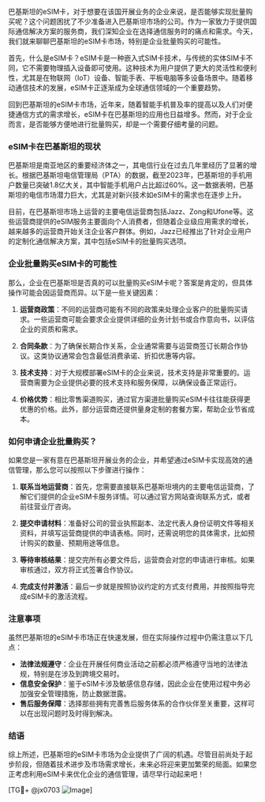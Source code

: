 巴基斯坦的eSIM卡，对于想要在该国开展业务的企业来说，是否能够实现批量购买呢？这个问题困扰了不少准备进入巴基斯坦市场的公司。作为一家致力于提供国际通信解决方案的服务商，我们深知企业在选择通信服务时的痛点和需求。今天，我们就来聊聊巴基斯坦的eSIM卡市场，特别是企业批量购买的可能性。

首先，什么是eSIM卡？eSIM卡是一种嵌入式SIM卡技术，与传统的实体SIM卡不同，它不需要物理插入设备即可使用。这种技术为用户提供了更大的灵活性和便利性，尤其是在物联网（IoT）设备、智能手表、平板电脑等多设备场景中。随着移动通信技术的发展，eSIM卡正逐渐成为全球通信领域的一个重要趋势。

回到巴基斯坦的eSIM卡市场，近年来，随着智能手机普及率的提高以及人们对便捷通信方式的需求增长，eSIM卡在巴基斯坦的应用也日益增多。然而，对于企业而言，是否能够方便地进行批量购买，却是一个需要仔细考量的问题。

### eSIM卡在巴基斯坦的现状

巴基斯坦是南亚地区的重要经济体之一，其电信行业在过去几年里经历了显著的增长。根据巴基斯坦电信管理局（PTA）的数据，截至2023年，巴基斯坦的手机用户数量已突破1.8亿大关，其中智能手机用户占比超过60%。这一数据表明，巴基斯坦的电信市场潜力巨大，尤其是对新兴技术如eSIM卡的需求也在逐步上升。

目前，在巴基斯坦市场上运营的主要电信运营商包括Jazz、Zong和Ufone等。这些运营商提供的eSIM服务主要面向个人消费者，但随着企业级应用需求的增长，越来越多的运营商开始关注企业客户群体。例如，Jazz已经推出了针对企业用户的定制化通信解决方案，其中包括eSIM卡的批量购买选项。

### 企业批量购买eSIM卡的可能性

那么，企业在巴基斯坦是否真的可以批量购买eSIM卡呢？答案是肯定的，但具体操作可能会因运营商而异。以下是一些关键因素：

1. **运营商政策**：不同的运营商可能有不同的政策来处理企业客户的批量购买请求。一些运营商可能会要求企业提供详细的业务计划书或合作意向书，以评估企业的资质和需求。

2. **合同条款**：为了确保长期合作关系，企业通常需要与运营商签订长期合作协议。这类协议通常会包含最低消费承诺、折扣优惠等内容。

3. **技术支持**：对于大规模部署eSIM卡的企业来说，技术支持是非常重要的。运营商需要为企业提供必要的技术支持和服务保障，以确保设备正常运行。

4. **价格优势**：相比零售渠道购买，通过官方渠道批量购买eSIM卡往往能获得更优惠的价格。此外，部分运营商还提供量身定制的套餐方案，帮助企业节省成本。

### 如何申请企业批量购买？

如果您是一家有意在巴基斯坦开展业务的企业，并希望通过eSIM卡实现高效的通信管理，那么您可以按照以下步骤进行操作：

1. **联系当地运营商**：首先，您需要直接联系巴基斯坦境内的主要电信运营商，了解它们提供的企业eSIM卡服务详情。可以通过官方网站查询联系方式，或者前往营业厅咨询。

2. **提交申请材料**：准备好公司的营业执照副本、法定代表人身份证明文件等相关资料，并填写运营商提供的申请表格。同时，还需说明您的具体需求，比如预计购买的数量、预期用途等信息。

3. **等待审核结果**：提交完所有必要文件后，运营商会对您的申请进行审核。如果审核通过，双方将正式签署合作协议。

4. **完成支付并激活**：最后一步就是按照协议约定的方式支付费用，并按照指导完成eSIM卡的激活流程。

### 注意事项

虽然巴基斯坦的eSIM卡市场正在快速发展，但在实际操作过程中仍需注意以下几点：

- **法律法规遵守**：企业在开展任何商业活动之前都必须严格遵守当地的法律法规，特别是在涉及到跨境交易时。
- **信息安全保护**：鉴于eSIM卡涉及敏感信息存储，因此企业在使用过程中务必加强安全管理措施，防止数据泄露。
- **售后服务保障**：选择那些拥有完善售后服务体系的合作伙伴至关重要，这样可以在出现问题时及时得到解决。

### 结语

综上所述，巴基斯坦的eSIM卡市场为企业提供了广阔的机遇。尽管目前尚处于起步阶段，但随着技术进步及市场需求增长，未来必将迎来更加繁荣的局面。如果您正考虑利用eSIM卡来优化企业的通信管理，请尽早行动起来吧！

[TG💪+ @jx0703 ![Image](https://github.com/user-attachments/assets/dbca1d08-cadb-493c-b0ec-ad6f7a83f270)]
